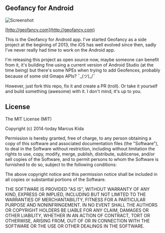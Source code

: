 ## Geofancy for Android

![Screenshot](io-screenshot.png)

[http://geofancy.com](http://geofancy.com)

This is the Geofancy for Android app. I've started Geofancy as a side project at the begining of 2013, the iOS has well evolved since then, sadly I've never really had time to work on the Android app.

I'm releasing this project as open source now, maybe someone can benefit from it, it's building fine using a current version of Android Studio (at the time being) but there's some NPEs when trying to add Geofences, probably because of some old Gmaps APIs? ¯\_(ツ)_/¯

However, just fork this repo, fix it and create a PR (troll). Or take it yourself and build something (awesome) with it. I don't mind, it's up to you.

## License

The MIT License (MIT)

Copyright (c) 2014-today Marcus Kida

Permission is hereby granted, free of charge, to any person obtaining a copy of this software and associated documentation files (the "Software"), to deal in the Software without restriction, including without limitation the rights to use, copy, modify, merge, publish, distribute, sublicense, and/or sell copies of the Software, and to permit persons to whom the Software is furnished to do so, subject to the following conditions:

The above copyright notice and this permission notice shall be included in all copies or substantial portions of the Software.

THE SOFTWARE IS PROVIDED "AS IS", WITHOUT WARRANTY OF ANY KIND, EXPRESS OR IMPLIED, INCLUDING BUT NOT LIMITED TO THE WARRANTIES OF MERCHANTABILITY, FITNESS FOR A PARTICULAR PURPOSE AND NONINFRINGEMENT. IN NO EVENT SHALL THE AUTHORS OR COPYRIGHT HOLDERS BE LIABLE FOR ANY CLAIM, DAMAGES OR OTHER LIABILITY, WHETHER IN AN ACTION OF CONTRACT, TORT OR OTHERWISE, ARISING FROM, OUT OF OR IN CONNECTION WITH THE SOFTWARE OR THE USE OR OTHER DEALINGS IN THE SOFTWARE.